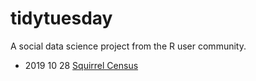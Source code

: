 # tidytuesday
A social data science project from the R user community.

* 2019 10 28 [Squirrel Census](/squirrel_census.md)
